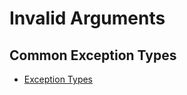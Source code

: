 # Invalid Arguments

## Common Exception Types
- [Exception Types](https://docs.python.org/3/library/exceptions.html)